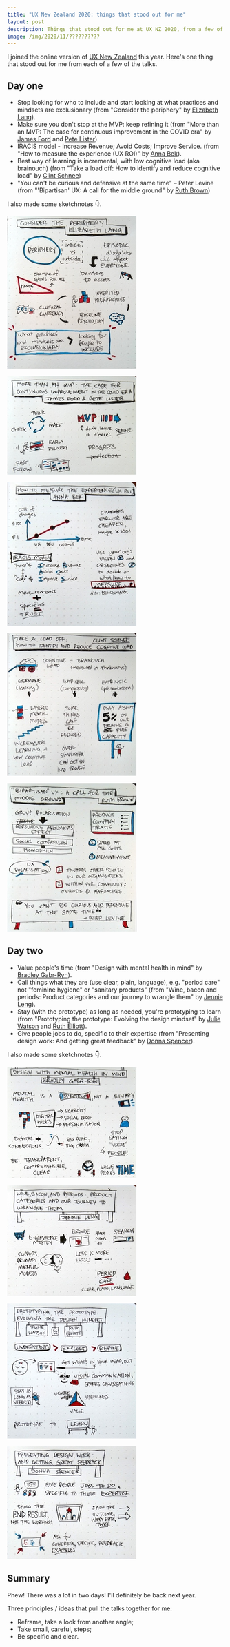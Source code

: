 ```yaml
---
title: "UX New Zealand 2020: things that stood out for me"
layout: post
description: Things that stood out for me at UX NZ 2020, from a few of the talks
image: /img/2020/11/??????????
---
```


I joined the online version of [UX New Zealand](https://www.uxnewzealand.com/) this year. Here's one thing that stood out for me from each of a few of the talks.

## Day one

- Stop looking for who to include and start looking at what practices and mindsets are exclusionary (from "Consider the periphery" by [Elizabeth Lang](https://www.uxnewzealand.com/2020-speakers/elizabeth-lang/)).
- Make sure you don't stop at the MVP: keep refining it (from "More than an MVP: The case for continuous improvement in the COVID era" by [James Ford](https://www.uxnewzealand.com/2020-speakers/james-ford/) and [Pete Lister](https://www.uxnewzealand.com/2020-speakers/pete-lister/)).
- IRACIS model - Increase Revenue; Avoid Costs; Improve Service. (from "How to measure the experience (UX ROI)" by [Anna Bek](https://www.uxnewzealand.com/2020-speakers/anna-bek/)).
- Best way of learning is incremental, with low cognitive load (aka brainouch) (from "Take a load off: How to identify and reduce cognitive load" by [Clint Schnee](https://www.uxnewzealand.com/2020-speakers/clint-schnee/))
- "You can't be curious and defensive at the same time" – Peter Levine (from "'Bipartisan' UX: A call for the middle ground" by [Ruth Brown](https://www.uxnewzealand.com/2020-speakers/ruth-brown/))

I also made some sketchnotes 👇.

<div class="linked-thumbs">

<a href="/img/2020/11/uxnz/1. consider the periphery.jpg"><img src="/img/2020/11/uxnz/thumbs/1. consider the periphery.jpg" alt="sketchnotes for &quot;consider the periphery&quot;" /></a>

<a href="/img/2020/11/uxnz/2. more than an mvp.jpg"><img src="/img/2020/11/uxnz/thumbs/2. more than an mvp.jpg" alt="sketchnotes for &quot;More than an MVP: The case for continuous improvement in the COVID era&quot;" /></a>

<a href="/img/2020/11/uxnz/3. how to measure the experience (UX ROI).jpg"><img src="/img/2020/11/uxnz/thumbs/3. how to measure the experience (UX ROI).jpg" alt="sketchnotes for &quot;More than an MVP: The case for continuous improvement in the COVID era&quot;" /></a>

<a href="/img/2020/11/uxnz/4. Take a load off - How to identify and reduce cognitive load.jpg"><img src="/img/2020/11/uxnz/thumbs/4. Take a load off - How to identify and reduce cognitive load.jpg" alt="sketchnotes for &quot;Take a load off: How to identify and reduce cognitive load&quot;" /></a>

<a href="/img/2020/11/uxnz/5. “Bipartisan” UX - A call for the middle ground.jpg"><img src="/img/2020/11/uxnz/thumbs/5. “Bipartisan” UX - A call for the middle ground.jpg" alt="sketchnotes for &quot;'Bipartisan' UX: A call for the middle ground&quot;" /></a>

</div>

## Day two

- Value people's time (from "Design with mental health in mind" by [Bradley Gabr-Ryn](https://www.uxnewzealand.com/2020-speakers/bradley-gabr-ryn/)).
- Call things what they are (use clear, plain, language), e.g. "period care" not "feminine hygiene" or "sanitary products" (from "Wine, bacon and periods: Product categories and our journey to wrangle them" by [Jennie Leng](https://www.uxnewzealand.com/2020-speakers/jennie-leng/)).
- Stay (with the prototype) as long as needed, you're prototyping to learn (from "Prototyping the prototype: Evolving the design mindset" by [Julie Watson](https://www.uxnewzealand.com/2020-speakers/julie-watson/) and [Ruth Elliott](https://www.uxnewzealand.com/2020-speakers/ruth-elliott/)).
- Give people jobs to do, specific to their expertise (from "Presenting design work: And getting great feedback" by [Donna Spencer](https://www.uxnewzealand.com/2020-speakers/donna-spencer/)).

I also made some sketchnotes 👇.

<div class="linked-thumbs">

<a href="/img/2020/11/uxnz/1. Design with mental health in mind.jpg"><img src="/img/2020/11/uxnz/thumbs/1. Design with mental health in mind.jpg" alt="sketchnotes for &quot;Design with mental health in mind&quot;" /></a>

<a href="/img/2020/11/uxnz/2. Wine, bacon and periods - Product categories and our journey to wrangle them.jpg"><img src="/img/2020/11/uxnz/thumbs/2. Wine, bacon and periods - Product categories and our journey to wrangle them.jpg" alt="sketchnotes for &quot;Wine, bacon and periods: Product categories and our journey to wrangle them&quot;" /></a>

<a href="/img/2020/11/uxnz/3. Prototyping the prototype - Evolving the design mindset.jpg"><img src="/img/2020/11/uxnz/thumbs/3. Prototyping the prototype - Evolving the design mindset.jpg" alt="sketchnotes for &quot;Prototyping the prototype: Evolving the design mindset&quot;" /></a>

<a href="/img/2020/11/uxnz/4. Presenting design work - And getting great feedback.jpg"><img src="/img/2020/11/uxnz/thumbs/4. Presenting design work - And getting great feedback.jpg" alt="sketchnotes for &quot;Presenting design work: And getting great feedback&quot;" /></a>

</div>

## Summary

Phew! There was a lot in two days! I'll definitely be back next year.

Three principles / ideas that pull the talks together for me:

- Reframe, take a look from another angle;
- Take small, careful, steps;
- Be specific and clear.
